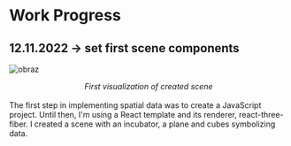 <h1>Work Progress</h1>
<h2>12.11.2022 -> set first scene components</h2>

![obraz](https://user-images.githubusercontent.com/77791657/201495097-ef22b6e6-b6e9-417d-bfa4-3f5d3b5323d9.png)
<div align="center"><em>First visualization of created scene</em></div>
<br>
The first step in implementing spatial data was to create a JavaScript project. Until then, I'm using a React template and its renderer, react-three-fiber. I created a scene with an incubator, a plane and cubes symbolizing data.

